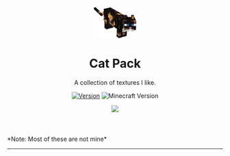 <div align="center">
  <!-- Logo and Title -->
  <img src="pack.png" alt="logo" width="20%"/>
  <h1>Cat Pack</h1>
  <p>A collection of textures I like.</p>

  <!-- Fancy badges -->
<a href="https://github.com/cqb13/Numby-hack/releases"><img src="https://img.shields.io/badge/Version-v.13-blue" alt="Version"></a>
<img src="https://img.shields.io/badge/Minecraft%20Version-1.19.4-blue" alt="Minecraft Version">
</div>

<div align="center">
  <a href="https://discord.gg/UNK89z7en3"><img src="https://invidget.switchblade.xyz/UNK89z7en3"></a>
</div>
<br/><br/><br/>
*Note: Most of these are not mine*
<hr/>
